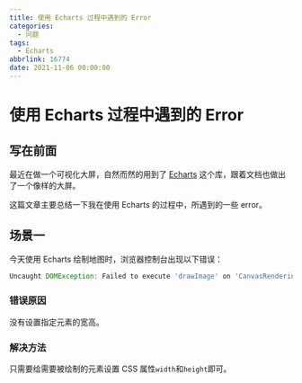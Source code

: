 ```yaml
---
title: 使用 Echarts 过程中遇到的 Error
categories:
  - 问题
tags:
  - Echarts
abbrlink: 16774
date: 2021-11-06 00:00:00
---
```


# 使用 Echarts 过程中遇到的 Error

## 写在前面

最近在做一个可视化大屏，自然而然的用到了 [Echarts](https://echarts.apache.org/zh/index.html) 这个库，跟着文档也做出了一个像样的大屏。

这篇文章主要总结一下我在使用 Echarts 的过程中，所遇到的一些 error。

## 场景一

今天使用 Echarts 绘制地图时，浏览器控制台出现以下错误：

```js
Uncaught DOMException: Failed to execute 'drawImage' on 'CanvasRenderingContext2D': The image argument is a canvas element with a width or height of 0.
```

### 错误原因

没有设置指定元素的宽高。

### 解决方法

只需要给需要被绘制的元素设置 CSS 属性`width`和`height`即可。
